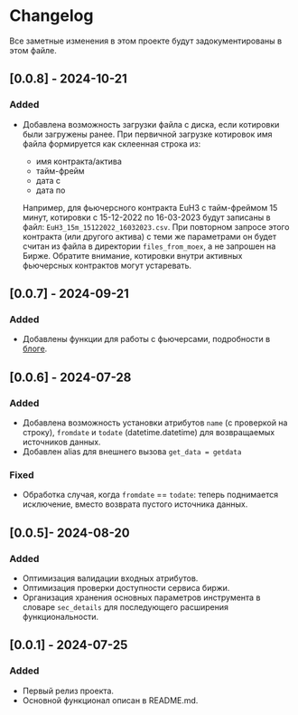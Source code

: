 # Changelog

Все заметные изменения в этом проекте будут задокументированы в этом файле.

## [0.0.8] - 2024-10-21

### Added
- Добавлена возможность загрузки файла с диска, если котировки были загружены ранее. При первичной загрузке котировок
имя файла формируется как склеенная строка из:

    - имя контракта/актива 
    - тайм-фрейм
    - дата с
    - дата по
  
    Например, для фьючерсного контракта EuH3 с тайм-фреймом 15 минут, котировки с 15-12-2022 по 16-03-2023 будут записаны в файл:
    `EuH3_15m_15122022_16032023.csv`. При повторном запросе этого контракта (или другого актива) с теми же параметрами 
    он будет считан из файла в директории `files_from_moex`, а не запрошен на Бирже. Обратите внимание, котировки 
    внутри активных фьючерсных контрактов могут устаревать.

## [0.0.7] - 2024-09-21

### Added
- Добавлены функции для работы с фьючерсами, подробности в [блоге](https://www.backtrader.ru/blog/2024/09/21/moex-futures-info/).

## [0.0.6] - 2024-07-28

### Added
- Добавлена возможность установки атрибутов `name` (с проверкой на строку), `fromdate` и `todate` (datetime.datetime) 
для возвращаемых источников данных.
- Добавлен alias для внешнего вызова `get_data = getdata`

### Fixed
- Обработка случая, когда `fromdate` == `todate`: теперь поднимается исключение, вместо возврата пустого источника данных.

## [0.0.5]- 2024-08-20

### Added
- Оптимизация валидации входных атрибутов.
- Оптимизация проверки доступности сервиса биржи.
- Организация хранения основных параметров инструмента в словаре `sec_details` для последующего расширения функциональности.


## [0.0.1] - 2024-07-25

### Added
- Первый релиз проекта.
- Основной функционал описан в README.md.


